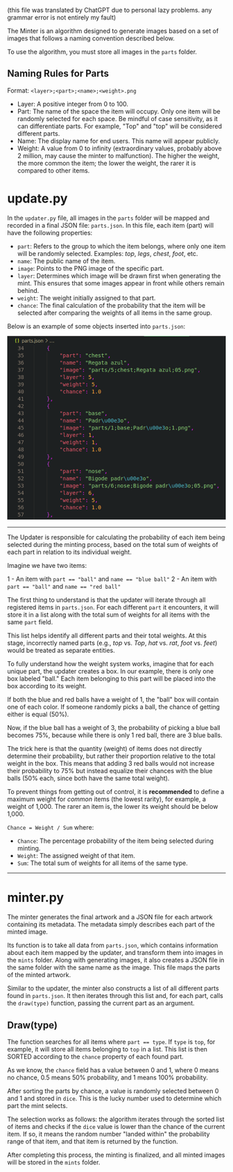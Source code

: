 (this file was translated by ChatGPT due to personal lazy problems. any grammar error is not entirely my fault)

The Minter is an algorithm designed to generate images based on a set of images that follows a naming convention described below.

To use the algorithm, you must store all images in the `parts` folder.

## Naming Rules for Parts

Format: `<layer>;<part>;<name>;<weight>.png`

- Layer: A positive integer from 0 to 100.
- Part: The name of the space the item will occupy. Only one item will be randomly selected for each space. Be mindful of case sensitivity, as it can differentiate parts. For example, "Top" and "top" will be considered different parts.
- Name: The display name for end users. This name will appear publicly.
- Weight: A value from 0 to infinity (extraordinary values, probably above 2 million, may cause the minter to malfunction). The higher the weight, the more common the item; the lower the weight, the rarer it is compared to other items.

# update.py

In the `updater.py` file, all images in the `parts` folder will be mapped and recorded in a final JSON file: `parts.json`. In this file, each item (part) will have the following properties:

- `part`: Refers to the group to which the item belongs, where only one item will be randomly selected. Examples: *top*, *legs*, *chest*, *foot*, etc.
- `name`: The public name of the item.
- `image`: Points to the PNG image of the specific part.
- `layer`: Determines which image will be drawn first when generating the mint. This ensures that some images appear in front while others remain behind.
- `weight`: The weight initially assigned to that part.
- `chance`: The final calculation of the probability that the item will be selected after comparing the weights of all items in the same group.

Below is an example of some objects inserted into `parts.json`:

![image.png](example.png)

---

The Updater is responsible for calculating the probability of each item being selected during the minting process, based on the total sum of weights of each part in relation to its individual weight.

Imagine we have two items:

1 - An item with `part == "ball"` and `name == "blue ball"`
2 - An item with `part == "ball"` and `name == "red ball"`

The first thing to understand is that the updater will iterate through all registered items in `parts.json`. For each different `part` it encounters, it will store it in a list along with the total sum of weights for all items with the same `part` field.

This list helps identify all different parts and their total weights. At this stage, incorrectly named parts (e.g., *top* vs. *Top*, *hat* vs. *rat*, *foot* vs. *feet*) would be treated as separate entities.

To fully understand how the weight system works, imagine that for each unique part, the updater creates a box. In our example, there is only one box labeled "ball." Each item belonging to this part will be placed into the box according to its weight.

If both the blue and red balls have a weight of 1, the "ball" box will contain one of each color. If someone randomly picks a ball, the chance of getting either is equal (50%).

Now, if the blue ball has a weight of 3, the probability of picking a blue ball becomes 75%, because while there is only 1 red ball, there are 3 blue balls.

The trick here is that the quantity (weight) of items does not directly determine their probability, but rather their proportion relative to the total weight in the box. This means that adding 3 red balls would not increase their probability to 75% but instead equalize their chances with the blue balls (50% each, since both have the same total weight).

To prevent things from getting out of control, it is **recommended** to define a maximum weight for *common* items (the lowest rarity), for example, a weight of 1,000. The rarer an item is, the lower its weight should be below 1,000.

`Chance = Weight / Sum` where:

- `Chance`: The percentage probability of the item being selected during minting.
- `Weight`: The assigned weight of that item.
- `Sum`: The total sum of weights for all items of the same type.

---

# minter.py

The minter generates the final artwork and a JSON file for each artwork containing its metadata. The metadata simply describes each part of the minted image.

Its function is to take all data from `parts.json`, which contains information about each item mapped by the updater, and transform them into images in the `mints` folder. Along with generating images, it also creates a JSON file in the same folder with the same name as the image. This file maps the parts of the minted artwork.

Similar to the updater, the minter also constructs a list of all different parts found in `parts.json`. It then iterates through this list and, for each part, calls the `draw(type)` function, passing the current part as an argument.

## Draw(type)

The function searches for all items where `part == type`. If `type` is `top`, for example, it will store all items belonging to `top` in a list. This list is then SORTED according to the `chance` property of each found part.

As we know, the `chance` field has a value between 0 and 1, where 0 means no chance, 0.5 means 50% probability, and 1 means 100% probability.

After sorting the parts by chance, a value is randomly selected between 0 and 1 and stored in `dice`. This is the lucky number used to determine which part the mint selects.

The selection works as follows: the algorithm iterates through the sorted list of items and checks if the `dice` value is lower than the chance of the current item. If so, it means the random number "landed within" the probability range of that item, and that item is returned by the function.

After completing this process, the minting is finalized, and all minted images will be stored in the `mints` folder.
